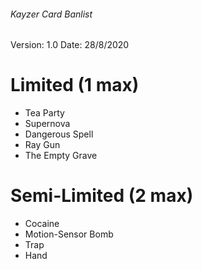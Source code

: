 ###### Kayzer Card Banlist
Version: 1.0
Date: 28/8/2020

# Limited (1 max)
- Tea Party
- Supernova
- Dangerous Spell
- Ray Gun
- The Empty Grave

# Semi-Limited (2 max)
- Cocaine
- Motion-Sensor Bomb
- Trap
- Hand